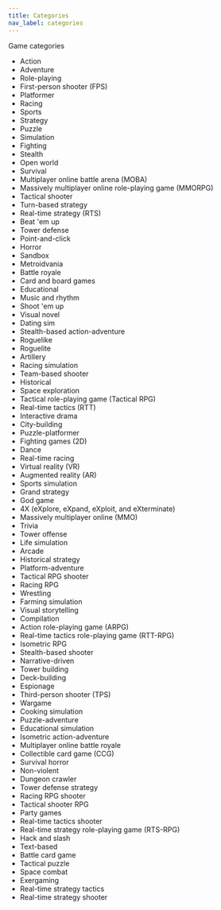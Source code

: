 ```yaml
---
title: Categories
nav_label: categories
---
```

G﻿ame categories

* Action
* Adventure
* Role-playing
* First-person shooter (FPS)
* Platformer
* Racing
* Sports
* Strategy
* Puzzle
* Simulation
* Fighting
* Stealth
* Open world
* Survival
* Multiplayer online battle arena (MOBA)
* Massively multiplayer online role-playing game (MMORPG)
* Tactical shooter
* Turn-based strategy
* Real-time strategy (RTS)
* Beat 'em up
* Tower defense
* Point-and-click
* Horror
* Sandbox
* Metroidvania
* Battle royale
* Card and board games
* Educational
* Music and rhythm
* Shoot 'em up
* Visual novel
* Dating sim
* Stealth-based action-adventure
* Roguelike
* Roguelite
* Artillery
* Racing simulation
* Team-based shooter
* Historical
* Space exploration
* Tactical role-playing game (Tactical RPG)
* Real-time tactics (RTT)
* Interactive drama
* City-building
* Puzzle-platformer
* Fighting games (2D)
* Dance
* Real-time racing
* Virtual reality (VR)
* Augmented reality (AR)
* Sports simulation
* Grand strategy
* God game
* 4X (eXplore, eXpand, eXploit, and eXterminate)
* Massively multiplayer online (MMO)
* Trivia
* Tower offense
* Life simulation
* Arcade
* Historical strategy
* Platform-adventure
* Tactical RPG shooter
* Racing RPG
* Wrestling
* Farming simulation
* Visual storytelling
* Compilation
* Action role-playing game (ARPG)
* Real-time tactics role-playing game (RTT-RPG)
* Isometric RPG
* Stealth-based shooter
* Narrative-driven
* Tower building
* Deck-building
* Espionage
* Third-person shooter (TPS)
* Wargame
* Cooking simulation
* Puzzle-adventure
* Educational simulation
* Isometric action-adventure
* Multiplayer online battle royale
* Collectible card game (CCG)
* Survival horror
* Non-violent
* Dungeon crawler
* Tower defense strategy
* Racing RPG shooter
* Tactical shooter RPG
* Party games
* Real-time tactics shooter
* Real-time strategy role-playing game (RTS-RPG)
* Hack and slash
* Text-based
* Battle card game
* Tactical puzzle
* Space combat
* Exergaming
* Real-time strategy tactics
* Real-time strategy shooter